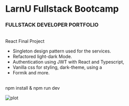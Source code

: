 # LarnU Fullstack Bootcamp

### FULLSTACK DEVELOPER PORTFOLIO

<br>
React Final Project

- Singleton design pattern used for the services.
- Refactored light-dark Mode.
- Authentication using JWT with React and Typescript,
- Vanilla css for styling, dark-theme, using a
- Formik and more.

<br>
npm install & npm run dev

![plot](./src/assets/chrome-capture-2022-7-9.gif)
